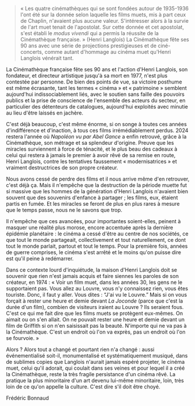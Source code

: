 > « Les quatre cinémathèques qui se sont fondées autour de 1935-1936 l'ont été sur la donnée selon laquelle les films muets, mis à part ceux de Chaplin, n'avaient plus aucune valeur. S'intéresser alors à la survie de l'art muet tenait de l'apostolat. Sur cette donnée et cet apostolat, s'est établi le _modus vivendi_ qui a permis la réussite de la Cinémathèque française. » (Henri Langlois) La Cinémathèque fête ses 90 ans avec une série de projections prestigieuses et de ciné-concerts, comme autant d'hommage au cinéma muet qu'Henri Langlois vénérait tant.

La Cinémathèque française fête ses 90 ans et l'action d'Henri Langlois, son fondateur, et directeur artistique jusqu'à sa mort en 1977, n'est plus contestée par personne. De bien des points de vue, sa victoire posthume est même écrasante, tant les termes « cinéma » et « patrimoine » semblent aujourd'hui indissociablement liés, avec le soutien sans faille des pouvoirs publics et la prise de conscience de l'ensemble des acteurs du secteur, en particulier des détenteurs de catalogues, aujourd'hui exploités avec minutie au lieu d'être laissés en jachère.

C'est déjà beaucoup, c'est même énorme, si on songe à toutes ces années d'indifférence et d'inaction, à tous ces films irrémédiablement perdus. 2024 restera l'année où _Napoléon vu par Abel Gance_ a enfin retrouvé, grâce à la Cinémathèque, son métrage et sa splendeur d'origine. Preuve que les miracles surviennent à force de ténacité, et le plus beau des cadeaux à celui qui restera à jamais le premier à avoir rêvé de sa remise en route, Henri Langlois, contre les tentatives faussement « modernisatrices » et vraiment destructrices de son propre créateur.

Nous avons cessé de perdre des films et il nous arrive même d'en retrouver, c'est déjà ça. Mais il n'empêche que la destruction de la période muette fut si massive que les hommes de la génération d'Henri Langlois n'avaient bien souvent que des souvenirs d'enfance à partager ; les films, eux, étaient partis en fumée. Et les miracles se feront de plus en plus rares à mesure que le temps passe, nous ne le savons que trop.

Il n'empêche que ces avancées, pour importantes soient-elles, peinent à masquer une réalité plus morose, encore accentuée après la dernière épidémie planétaire : le cinéma a cessé d'être au centre de nos sociétés, ce que tout le monde partageait, collectivement et tout naturellement, ce dont tout le monde parlait, partout et tout le temps. Pour la première fois, années de guerre comprises, le cinéma s'est arrêté et le moins qu'on puisse dire est qu'il peine à redémarrer.

Dans ce contexte lourd d'inquiétude, la maison d'Henri Langlois doit se souvenir que rien n'est jamais acquis et faire siennes les paroles de son créateur, en 1974 : « Voir un film muet, dans les années 30, les gens ne le supportaient pas. Vous allez au Louvre, vous n'y connaissez rien, vous êtes touriste. Donc, il faut y aller. Vous dites : “J'ai vu le Louvre.” Mais si on vous forçait à rester une heure et demie devant _La Joconde_ (parce que c'est la durée d'un film), combien de visiteurs iraient au Louvre ? Ils seraient fous. C'est ce qui me fait dire que les films muets se protègent eux-mêmes. On aimait ou on s'en allait. On ne pouvait rester une heure et demie devant un film de Griffith si on n'en saisissait pas la beauté. N'importe qui ne va pas à la Cinémathèque. C'est un endroit où l'on va exprès, pas un endroit où l'on se fourvoie. »

Alors ? Alors tout a changé et pourtant rien n'a changé : aussi événementialisé soit-il, monumentalisé et systématiquement musiqué, dans de sublimes copies que Langlois n'aurait jamais espéré projeter, le cinéma muet, celui qu'il adorait, qui coulait dans ses veines et pour lequel il a créé la Cinémathèque, reste la très fragile persistance d'un cinéma rêvé. La pratique la plus minoritaire d'un art devenu lui-même minoritaire, loin, très loin de ce qu'on appelle la culture. C'est dire s'il doit être choyé.

<div class="author">Frédéric Bonnaud</div>
